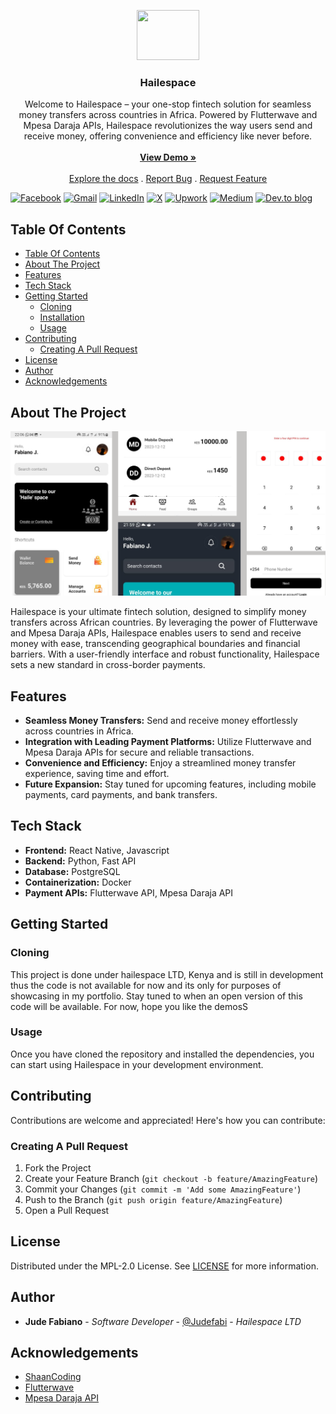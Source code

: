 <p align="center">
  <a href="https://github.com/ShaanCoding/ReadME-Generator">
    <!-- <img src="images/logo.png" alt="Logo" width="80" height="80"> -->
    <img src="https://media.giphy.com/media/v1.Y2lkPTc5MGI3NjExZDQwc2RnMnN3ZjhrNDB3MG9heHVidmh2bDV0M2xzOW01ZXN2MzNyaCZlcD12MV9naWZzX3NlYXJjaCZjdD1n/WoWm8YzFQJg5i/giphy.gif" width="100" height="80"/>
  </a>

  <h3 align="center">Hailespace</h3>

  <p align="center">
    Welcome to Hailespace – your one-stop fintech solution for seamless money transfers across countries in Africa. Powered by Flutterwave and Mpesa Daraja APIs, Hailespace revolutionizes the way users send and receive money, offering convenience and efficiency like never before.
    <br/>
    <br/>
    <a href="https://github.com/Judefabi/hailespace_public"><strong>View Demo »</strong></a>
    <br/>
    <br/>
    <a href="https://github.com/Judefabi/hailespace_public">Explore the docs</a>
    .
    <a href="https://github.com/Judefabi/hailespace_public/issues">Report Bug</a>
    .
    <a href="https://github.com/Judefabi/hailespace_public/issues">Request Feature</a>
  </p>
</p>

[![Facebook](https://img.shields.io/badge/Facebook-%231877F2.svg?style=for-the-badge&logo=Facebook&logoColor=white)](https://web.facebook.com/jude.fabiano) [![Gmail](https://img.shields.io/badge/Gmail-D14836?style=for-the-badge&logo=gmail&logoColor=white)](https://mail.to:judefabiano99@gmail.com/) [![LinkedIn](https://img.shields.io/badge/linkedin-%230077B5.svg?style=for-the-badge&logo=linkedin&logoColor=white)](https://www.linkedin.com/in/jude-fabiano-2a7786167/) [![X](https://img.shields.io/badge/X-%23000000.svg?style=for-the-badge&logo=X&logoColor=white)](https://twitter.com/I_JFabiano) [![Upwork](https://img.shields.io/badge/UpWork-6FDA44?style=for-the-badge&logo=Upwork&logoColor=white)](https://www.upwork.com/freelancers/~01b19999d6770ed1f1) [![Medium](https://img.shields.io/badge/Medium-12100E?style=for-the-badge&logo=medium&logoColor=white)](https://medium.com/@judefabiano99) [![Dev.to blog](https://img.shields.io/badge/dev.to-0A0A0A?style=for-the-badge&logo=dev.to&logoColor=white)](https://dev.to/judefabi)

## Table Of Contents

- [Table Of Contents](#table-of-contents)
- [About The Project](#about-the-project)
- [Features](#features)
- [Tech Stack](#tech-stack)
- [Getting Started](#getting-started)
  - [Cloning](#cloning)
  - [Installation](#installation)
  - [Usage](#usage)
- [Contributing](#contributing)
  - [Creating A Pull Request](#creating-a-pull-request)
- [License](#license)
- [Author](#author)
- [Acknowledgements](#acknowledgements)

## About The Project

![Screen Shot](images/hailespace.png)

Hailespace is your ultimate fintech solution, designed to simplify money transfers across African countries. By leveraging the power of Flutterwave and Mpesa Daraja APIs, Hailespace enables users to send and receive money with ease, transcending geographical boundaries and financial barriers. With a user-friendly interface and robust functionality, Hailespace sets a new standard in cross-border payments.

## Features

- **Seamless Money Transfers:** Send and receive money effortlessly across countries in Africa.
- **Integration with Leading Payment Platforms:** Utilize Flutterwave and Mpesa Daraja APIs for secure and reliable transactions.
- **Convenience and Efficiency:** Enjoy a streamlined money transfer experience, saving time and effort.
- **Future Expansion:** Stay tuned for upcoming features, including mobile payments, card payments, and bank transfers.

## Tech Stack

- **Frontend:** React Native, Javascript
- **Backend:** Python, Fast API
- **Database:** PostgreSQL
- **Containerization:** Docker
- **Payment APIs:** Flutterwave API, Mpesa Daraja API

## Getting Started

### Cloning

This project is done under hailespace LTD, Kenya and is still in development thus the code is not available for now and its only for purposes of showcasing in my portfolio. Stay tuned to when an open version of this code will be available. For now, hope you like the demosS

### Usage

Once you have cloned the repository and installed the dependencies, you can start using Hailespace in your development environment.

## Contributing

Contributions are welcome and appreciated! Here's how you can contribute:

### Creating A Pull Request

1. Fork the Project
2. Create your Feature Branch (`git checkout -b feature/AmazingFeature`)
3. Commit your Changes (`git commit -m 'Add some AmazingFeature'`)
4. Push to the Branch (`git push origin feature/AmazingFeature`)
5. Open a Pull Request

## License

Distributed under the MPL-2.0 License. See [LICENSE](https://github.com/Judefabi/hailespace_public/blob/main/LICENSE.md) for more information.

## Author

- **Jude Fabiano** - _Software Developer_ - [@Judefabi](https://github.com/judefabi/) - _Hailespace LTD_

## Acknowledgements

- [ShaanCoding](https://github.com/ShaanCoding/)
- [Flutterwave](https://flutterwave.com/)
- [Mpesa Daraja API](https://developer.safaricom.co.ke/)
